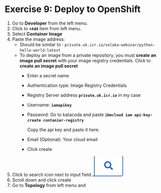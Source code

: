 # Exercise 9: Deploy to OpenShift

1. Go to **Developer** from the left menu.
2. Click to **`+Add`** item from left menu.
3. Select **Container Image**
4. Paste the image address:
   * Should be similar to : `private.uk.icr.io/volaka-webinar/python-hello-world:latest` 
   * To deploy an image from a private repository, you must **create an image pull secret** with your image registry credentials. Click to **create an image pull secret**
     * Enter a secret name
     * Authentication type: Image Registry Credentials
     * Registry Server address **`private.uk.icr.io`** in my case
     * Username: **`iamapikey`** 
     * Password: Go to katacoda and paste **`ibmcloud iam api-key-create contanier-registry`**

       Copy the api key and paste it here.

     * Email \(Optional\): Your cloud email
     * Click create
5. Click to search icon next to input field ![](../.gitbook/assets/screen-shot-2020-04-22-at-14.27.30.png) 
6. Scroll down and click create
7. Go to **Topology** from left menu and 



